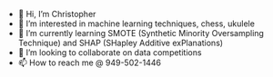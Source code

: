 - 👋 Hi, I’m Christopher
- 👀 I’m interested in machine learning techniques, chess, ukulele
- 🌱 I’m currently learning SMOTE (Synthetic Minority Oversampling Technique) and SHAP (SHapley Additive exPlanations)
- 💞️ I’m looking to collaborate on data competitions
- 📫 How to reach me @ 949-502-1446

<!---
chrischen812/chrischen812 is a ✨ special ✨ repository because its `README.md` (this file) appears on your GitHub profile.
You can click the Preview link to take a look at your changes.
--->
